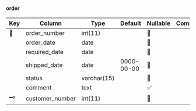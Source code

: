 #### order
| Key  | Column | Type        | Default | Nullable | Comment |
| ---- | ------ | ----------- | ------- | -------- | ------- |
| &#128273; | order_number | int(11) |  | &#128683; |  |
|  | order_date | date |  | &#128683; |  |
|  | required_date | date |  | &#128683; |  |
|  | shipped_date | date | 0000-00-00 | &#128683; |  |
|  | status | varchar(15) |  | &#128683; |  |
|  | comment | text |  | &#9989; |  |
| &#128477; | customer_number | int(11) |  | &#128683; |  |
